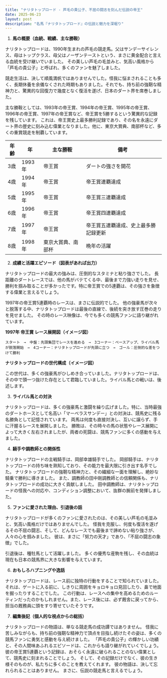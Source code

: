 ```yaml
---
title: "ナリタトップロード - 芦毛の貴公子、不屈の闘志を刻んだ伝説の帝王"
date: 2025-06-23
layout: post
description: "名馬『ナリタトップロード』の伝説と魅力を深堀り"
---
```


1. **馬の概要（血統、戦績、主な勝鞍）**

ナリタトップロードは、1990年生まれの芦毛の競走馬。父はサンデーサイレンス、母はトップクラス、母父はノーザンテーストという、まさに黄金配合と言える血統を受け継いでいました。  その美しい芦毛の毛並みと、気高い風格から「芦毛の貴公子」と呼ばれ、多くのファンを魅了しました。

競走生活は、決して順風満帆ではありませんでした。怪我に悩まされることも多く、長期休養を余儀なくされた時期もありました。それでも、持ち前の強靭な精神力と、驚異的な回復力で幾度となく復活を遂げ、日本のダート界を席巻しました。

主な勝鞍としては、1993年の帝王賞、1994年の帝王賞、1995年の帝王賞、1996年の帝王賞、1997年の帝王賞など、帝王賞を5勝するという驚異的な記録を残しています。  これは、帝王賞史上最多勝利記録であり、その名を永遠にダート界の歴史に刻み込む偉業となりました。他に、東京大賞典、南部杯など、多くの重賞競走を制覇しています。

| 年齢 | 年 | 主な勝鞍 | 備考 |
|---|---|---|---|
| 3歳 | 1993年 | 帝王賞 | ダートの強さを開花 |
| 4歳 | 1994年 | 帝王賞 | 帝王賞連覇達成 |
| 5歳 | 1995年 | 帝王賞 | 帝王賞三連覇達成 |
| 6歳 | 1996年 | 帝王賞 | 帝王賞四連覇達成 |
| 7歳 | 1997年 | 帝王賞 | 帝王賞五連覇達成、史上最多勝記録更新 |
| 8歳 | 1998年 | 東京大賞典、南部杯 |  晩年の活躍 |


2. **成績と活躍エピソード（図表があれば出力）**

ナリタトップロードの最大の強みは、圧倒的なスタミナと粘り強さでした。  長距離のダートレースでは、他の馬がバテてくる中、最後まで力強い走りを見せ、勝利を掴み取ることが多かったです。特に帝王賞での5連覇は、その強さを象徴する偉業と言えるでしょう。

1997年の帝王賞5連覇時のレースは、まさに伝説的でした。  他の強豪馬が次々と脱落する中、ナリタトップロードは最後の直線で、後続を突き放す圧巻の走りを見せました。  その時のレース映像は、今でも多くの競馬ファンに語り継がれています。


**1997年 帝王賞 レース展開図（イメージ図）**

```
スタート　→　中盤：先頭集団でレースを進める　→　3コーナー：ペースアップ、ライバル馬が脱落開始　→　4コーナー：ナリタトップロードが先頭に立つ　→　ゴール：圧倒的な差をつけて勝利
```

**ナリタトップロードの世代構成（イメージ図）**

この世代は、多くの強豪馬がひしめき合っていました。ナリタトップロードは、その中で頭一つ抜けた存在として君臨していました。ライバル馬との戦いは、後述します。


3. **ライバル馬との対決**

ナリタトップロードは、多くの強豪馬と激闘を繰り広げました。特に、当時最強のダートホースとして名高い「マーベラスサンデー」との対決は、競馬史に残る名勝負として記憶されています。  両馬は何度も直接対決し、互いに譲らず、手に汗握るレースを展開しました。  勝敗は、その時々の馬の状態やレース展開によって大きく左右されましたが、両者の死闘は、競馬ファンに多くの感動を与えました。


4. **騎手や調教師との関係性**

ナリタトップロードの主戦騎手は、岡部幸雄騎手でした。  岡部騎手は、ナリタトップロードの持ち味を熟知しており、その能力を最大限に引き出す名手でした。  ナリタトップロードの強靭な精神力と、その繊細な一面を理解し、絶妙な騎乗で勝利に導きました。  また、調教師の田中剛調教師との信頼関係も、ナリタトップロードの成功に大きく貢献しました。  田中調教師は、ナリタトップロードの怪我への対応や、コンディション調整において、抜群の腕前を発揮しました。


5. **ファンに愛された理由、引退後の話**

ナリタトップロードが多くのファンに愛されたのは、その美しい芦毛の毛並みと、気高い風格だけではありませんでした。  怪我を克服し、何度も復活を遂げるその不屈の闘志、そして、どんなレースでも最後まで諦めない粘り強さが、人々の心を掴みました。  彼は、まさに「努力の天才」であり、「不屈の闘志の象徴」でした。

引退後は、種牡馬として活躍しました。  多くの優秀な産駒を残し、その血統は現在も日本の競馬界に大きな影響を与えています。


6. **おもしろハプニングや逸話**

ナリタトップロードは、レース前に独特の行動をすることで知られていました。  それは、ゲートに入る前に、しきりに周囲をキョロキョロ見回したり、鼻で地面を掘ったりすることでした。  この行動は、レースへの集中を高めるためのルーティンだったのかもしれません。また、レース後には、必ず厩舎に戻ってから、担当の厩務員に頭をすり寄せていたそうです。


7. **編集後記（個人的な視点からの総括）**

ナリタトップロードの物語は、単なる競走馬の成功譚ではありません。  怪我に苦しみながらも、持ち前の強靭な精神力で頂点を目指し続けたその姿は、多くの競馬ファンに勇気と感動を与え続けました。  「芦毛の貴公子」の輝かしい功績と、その人間味あふれるエピソードは、これからも語り継がれていくでしょう。  彼の帝王賞5連覇という記録は、おそらく永遠に破られることのない偉業として、競馬史に刻まれることでしょう。  そして、その記録だけでなく、彼の生き様そのものが、私たちに多くのことを教えてくれます。  彼の物語は、決して忘れられることはありません。  まさに、伝説の競走馬と言えるでしょう。
